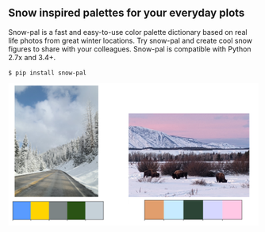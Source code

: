## Snow inspired palettes for your everyday plots

Snow-pal is a fast and easy-to-use color palette dictionary based on real life photos from great winter locations. Try snow-pal and create cool snow figures to share with your colleagues. Snow-pal is compatible with Python 2.7x and 3.4+. 

```
$ pip install snow-pal
```

<img src="https://github.com/brentwilder/snow-pal/blob/master/docs/pals_v1.png" width="1600">
